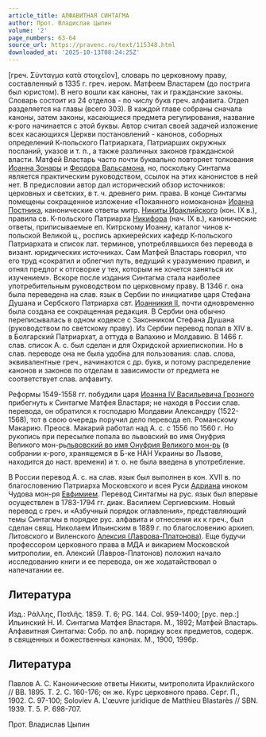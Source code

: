 ```yaml
---
article_title: АЛФАВИТНАЯ СИНТАГМА
author: Прот. Владислав Цыпин
volume: '2'
page_numbers: 63-64
source_url: https://pravenc.ru/text/115348.html
downloaded_at: '2025-10-13T08:24:25Z'
---
```


[греч. Σύνταγμα κατὰ στοιχεῖον], словарь по церковному праву, составленный в 1335 г. греч. иером. Матфеем Властарем (до пострига был юристом). В него вошли как каноны, так и гражданские законы. Словарь состоит из 24 отделов - по числу букв греч. алфавита. Отдел разделяется на главы (всего 303). В каждой главе собраны сначала каноны, затем законы, касающиеся предмета регулирования, название к-рого начинается с этой буквы. Автор считал своей задачей изложение всех касающихся Церкви постановлений - канонов, соборных определений К-польского Патриархата, Патриарших окружных посланий, указов и т. п., а также различных законов гражданской власти. Матфей Властарь часто почти буквально повторяет толкования [Иоанна Зонары](<https://pravenc.ru/text/Иоанн Зонара.html>) и [Феодора Вальсамона](<https://pravenc.ru/text/Феодора Вальсамона.html>), но, поскольку Синтагма является практическим руководством, ссылок на этих канонистов в ней нет. В предисловии автор дал исторический обзор источников: церковных и светских, в т. ч. древнего рим. права. В конце Синтагмы помещены сокращенное изложение «Покаянного номоканона» [Иоанна Постника](<https://pravenc.ru/text/Иоанна Постника.html>), канонические ответы митр. [Никиты Ираклийского](<https://pravenc.ru/text/Никиты Ираклийского.html>) (кон. IX в.), правила св. К-польского Патриарха [Никифора](https://pravenc.ru/text/Никифор.html) (нач. IX в.), канонические ответы, приписываемые еп. Китрскому Иоанну, каталог чинов к-польской Великой ц., роспись архиерейских кафедр К-польского Патриархата и список лат. терминов, употреблявшихся без перевода в визант. юридических источниках. Сам Матфей Властарь говорил, что его труд «сократил и облегчил путь, ведущий к уразумению правил, и отнял предлог к отговорке у тех, которым не хочется заняться их изучением». Вскоре после издания Синтагма стала наиболее употребительным руководством по церковному праву. В 1346 г. она была переведена на слав. язык в Сербии по инициативе царя Стефана Душана и Сербского Патриарха свт. [Иоанникия II](<https://pravenc.ru/text/Иоанникий II.html>), почти одновременно была создана ее сокращенная редакция. В Сербии она обычно переписывалась в одном кодексе с Законником Стефана Душана (руководством по светскому праву). Из Сербии перевод попал в XIV в. в Болгарский Патриархат, а оттуда в Валахию и Молдавию. В 1466 г. слав. список А. с. был сделан и для Охридской архиепископии. Но в слав. переводе она не была удобна для пользования: слав. слова, эквивалентные греч., начинаются с др. букв, и потому распределение канонов и законов по отделам в зависимости от предмета не соответствует слав. алфавиту.

Реформы 1549-1558 гг. побудили царя [Иоанна IV Васильевича Грозного](<https://pravenc.ru/text/Иоанна IV Васильевича Грозного.html>) прибегнуть к Синтагме Матфея Властаря; не находя в России слав. перевода, он обратился к господарю Молдавии Александру (1522-1568), тот в свою очередь поручил дело перевода еп. Романскому Макарию. Преосв. Макарий работал над А. с. с 1556 по 1560 г. Но рукопись при пересылке попала во львовский во имя Онуфрия Великого мон-рь[львовский во имя Онуфрия Великого мон-рь](<https://pravenc.ru/text/львовский во имя Онуфрия Великого мон-рь.html>) (в собрании к-рого, хранящемся в Б-ке НАН Украины во Львове, находится до наст. времени) и т. о. не была введена в употребление.

В России перевод А. с. на слав. язык был выполнен в кон. XVII в. по благословению Патриарха Московского и всея Руси [Адриана](https://pravenc.ru/text/Адриан.html) иноком Чудова мон-ря [Евфимием](https://pravenc.ru/text/Евфимий.html). Перевод Синтагмы на рус. язык был впервые осуществлен в 1783-1794 гг. диак. Василием Сергиевским. Новый перевод с греч. и «Азбучный порядок оглавления», представляющий темы Синтагмы в порядке рус. алфавита и отнесения их к греч., был сделан свящ. Николаем Ильинским в 1889 г. по благословению архиеп. Литовского и Виленского [Алексия (Лаврова-Платонова)](<https://pravenc.ru/text/Алексия (Лаврова-Платонова).html>). Еще будучи профессором церковного права в МДА и викарием Московской митрополии, еп. Алексий (Лавров-Платонов) положил начало исследованию книги и ее перевода, он же ходатайствовал о напечатании ее.

## Литература

Изд.: Ράλλης, Ποτλῆς. 1859. T. 6; PG. 144. Col. 959-1400; [рус. пер.:] Ильинский Н. И. Синтагма Матфея Властаря. М., 1892; Матфей Властарь. Алфавитная Синтагма: Собр. по алф. порядку всех предметов, содерж. в священных и божественных канонах. М., 1900, 1996р.

## Литература

Павлов А. С. Канонические ответы Никиты, митрополита Ираклийского // ВВ. 1895. Т. 2. С. 160-176; он же. Курс церковного права. Серг. П., 1902. С. 97-100; Soloviev A. L'œuvre juridique de Matthieu Blastarès // SBN. 1939. Т. 5. P. 698-707.

Прот. Владислав Цыпин
